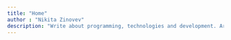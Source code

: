 ```yaml
---
title: "Home"
author : "Nikita Zinovev"
description: "Write about programming, technologies and development. Articles, courses and thoughts about the IT world."
---
```

